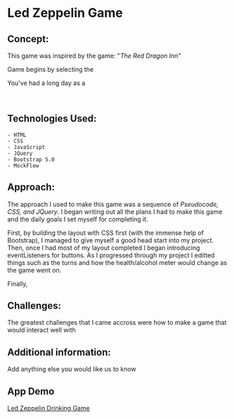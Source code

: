 # Led Zeppelin Game

## Concept: 
<p>This game was inspired by the game: "<em>The Red Dragon Inn</em>"</p>
<p>Game begins by selecting the 

<br>

<p>You've had a long day as a </p>

<br>


## Technologies Used:
    - HTML
    - CSS 
    - JavaScript
    - JQuery
    - Bootstrap 5.0
    - MockFlow

## Approach: 
<p>The approach I used to make this game was a sequence of <em>Pseudocode, CSS, and JQuery</em>. I began writing out all the plans I had to make this game and the daily goals I set myself for completing it.

First, by building the layout with CSS first (with the immense help of Bootstrap), I managed to give myself a good head start into my project. Then, once I had most of my layout completed I began introducing eventListeners for buttons. As I progressed through my project I editted things such as the turns and how the health/alcohol meter would change as the game went on.

Finally, </p>


## Challenges: 
<p>The greatest challenges that I came accross were how to make a game that would interact well with</p>

## Additional information:
Add anything else you would like us to know 

## App Demo 
[Led Zeppelin Drinking Game](http://127.0.0.1:5500/game.html#)